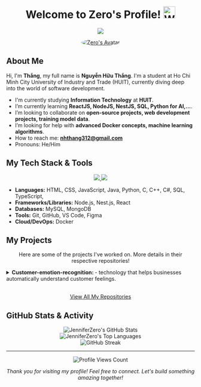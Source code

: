 <h1 align="center">
  Welcome to Zero's Profile! 
  <img src="https://github.com/user-attachments/assets/2c2a726d-cd8a-4515-b761-352e7b54b487" width="32" alt="Waving hand">
</h1>

<p align="center">
  <img src="https://readme-typing-svg.herokuapp.com?lines=%E2%8C%A8+Hello+World!+I'm+Thang+aka+Zero+%F0%9F%98%8E;%E2%8C%A8+A+passionate+developer+from+Vietnam+%F0%9F%87%BB%F0%9F%87%B3;%E2%8C%A8+Currently+studying+at+HUIT+University;%E2%8C%A8+Love+to+explore+new+technologies;%E2%8C%A8+Let's+connect!&center=true&width=800&height=50&color=009900&vCenter=true&size=22">
</p>

<p align="center">
  <a href="https://fb.com/zerone2077">
    <img src="https://github.com/user-attachments/assets/e873136d-afbe-4f0a-9cba-59006461dc3a" alt="Zero's Avatar"  style="border-radius:50%;">
  </a>
</p>

## About Me

<p align="left">
  Hi, I'm <strong>Thắng</strong>, my full name is <strong>Nguyễn Hữu Thắng</strong>. I'm a student at Ho Chi Minh City University of Industry and Trade (HUIT), currently diving deep into the world of software development.
</p>

-  I'm currently studying **Information Technology** at **HUIT**.
-  I’m currently learning **ReactJS, NodeJS, NestJS, SQL, Python for AI,...**.
-  I’m looking to collaborate on **open-source projects, web development projects, training model data**.
-  I’m looking for help with **advanced Docker concepts, machine learning algorithms**.
-  How to reach me:  [**nhthang312@gmail.com**](mailto:nhthang312@gmail.com) 
-  Pronouns: He/Him


## My Tech Stack & Tools

<p align="center">
  <a href="https://skillicons.dev">
    <img src="https://skillicons.dev/icons?i=html,css,java,js,nodejs,nestjs,react,ts,python,cs,cpp" />
    <img src="https://skillicons.dev/icons?i=mysql,mongodb,git,github,vscode,figma,docker" />
    </a>
</p>

-  **Languages:** HTML, CSS, JavaScript, Java, Python, C, C++, C#, SQL, TypeScript,
-  **Frameworks/Libraries:** Node.js, Nest.js, React
-  **Databases:** MySQL, MongoDB
-  **Tools:** Git, GitHub, VS Code, Figma
-  **Cloud/DevOps:** Docker


## My Projects

<p align="center">Here are some of the projects I've worked on. More details in their respective repositories!</p>

<details>
  <summary><strong> Customer-emotion-recognition: </strong> -  technology that helps businesses automatically understand customer feelings.</summary>
  <br>
  <p align="center">
    </p>
  <p>
    <strong>Tech Stack:</strong> Nest.js, React, Python, TypeScript, JavaScript
  </p>
  <p>
    <a href="https://github.com/JenniferZero/Customer-emotion-recognition" target="_blank"><img src="https://img.shields.io/badge/GitHub-View%20Repository-181717?style=for-the-badge&logo=github"></a>
    </p>
</details>
<br>


<p align="center">
  <a href="https://github.com/JenniferZero?tab=repositories">View All My Repositories</a>
</p>


## GitHub Stats & Activity

<p align="center">
  <img src="https://github-readme-stats.vercel.app/api?username=JenniferZero&show_icons=true&include_all_commits=true&count_private=true&theme=chartreuse-dark&hide_border=true&rank_icon=github" alt="JenniferZero's GitHub Stats" />
  <br/>
  <img src="https://github-readme-stats.vercel.app/api/top-langs/?username=JenniferZero&langs_count=10&layout=compact&theme=chartreuse-dark&hide_border=true" alt="JenniferZero's Top Languages" />
  <br/>
  <img src="https://github-readme-streak-stats.herokuapp.com/?user=JenniferZero&theme=chartreuse-dark&hide_border=true" alt="GitHub Streak" />
  <br/>
  </p>

---

<p align="center">
  <img src="https://komarev.com/ghpvc/?username=JenniferZero&label=Profile%20Views&color=0e75b6&style=flat-square" alt="Profile Views Count" />
</p>

<p align="center">
  <em>Thank you for visiting my profile! Feel free to connect. Let's build something amazing together!</em>
</p>

